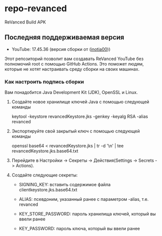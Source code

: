# repo-revanced
ReVanced Build APK

## Последняя поддерживаемая версия
- YouTube: 17.45.36 (версия сборки от  ([inotia00]([https://github.com/LeddaZ/revanced-patches](https://github.com/inotia00/rvx-builder/tree/revanced-extended))))


Этот репозиторий позволит вам создавать ReVanced YouTube без полномочий root с помощью GitHub Actions. Это поможет людям, которые не хотят настраивать среду сборки на своих машинах.

### Как настроить подпись сборки
Вам понадобится Java Development Kit (JDK), OpenSSL и Linux.

1. Создайте новое хранилище ключей Java с помощью следующей команды

    keytool -keystore revancedKeystore.jks -genkey -keyalg RSA -alias revanced

2. Экспортируйте свой закрытый ключ с помощью следующей команды

    openssl base64 < revancedKeystore.jks | tr -d '\n' | tee revancedKeystore.jks.base64.txt

3. Перейдите в Настройки -> Секреты -> Действия(Settings -> Secrets -> Actions).

4. Создайте следующие секреты:

    - SIGNING_KEY: вставить содержимое файла clientkeystore.jks.base64.txt
    
    - ALIAS: псевдоним, указанный ранее с параметром -alias, т.е. revanced
    
    - KEY_STORE_PASSWORD: пароль хранилища ключей, который вы ввели ранее
    
    - KEY_PASSWORD: пароль ключа, который вы ввели ранее
